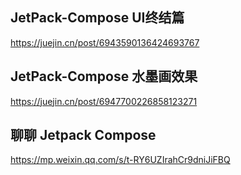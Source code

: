 ## JetPack-Compose UI终结篇
https://juejin.cn/post/6943590136424693767

## JetPack-Compose 水墨画效果
https://juejin.cn/post/6947700226858123271

## 聊聊 Jetpack Compose
https://mp.weixin.qq.com/s/t-RY6UZIrahCr9dniJiFBQ